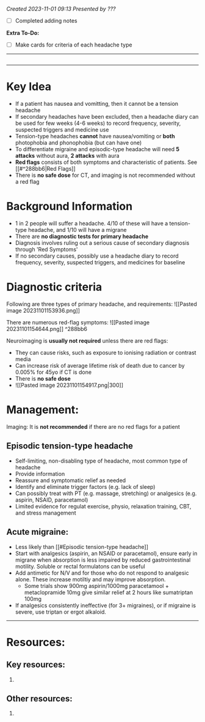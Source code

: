 *Created 2023-11-01 09:13*
*Presented by ???*
- [ ] Completed adding notes

**Extra To-Do:**
- [ ] Make cards for criteria of each headache type
---
```toc
```
---
# Key Idea
- If a patient has nausea and vomitting, then it cannot be a tension headache
- If secondary headaches have been excluded, then a headache diary can be used for few weeks (4-6 weeks) to record frequency, severity, suspected triggers and medicine use
- Tension-type headaches **cannot** have nausea/vomiting or **both** photophobia and phonophobia (but can have one)
- To differentiate migraine and episodic-type headache will need **5 attacks** without aura, **2 attacks** with aura
- **Red flags** consists of both symptoms and characteristic of patients. See [[#^288bb6|Red Flags]]
- There is **no safe dose** for CT, and imaging is not recommended without a red flag

# Background Information
- 1 in 2 people will suffer a headache. 4/10 of these will have a tension-type headache, and 1/10 will have a migrane
- There are **no diagnostic tests for primary headache**
- Diagnosis involves ruling out a serious cause of secondary diagnosis through 'Red Symptoms'
- If no secondary causes, possibly use a headache diary to record frequency, severity, suspected triggers, and medicines for baseline

# Diagnostic criteria
Following are three types of primary headache, and requirements:
![[Pasted image 20231101153936.png]]

There are numerous red-flag symptoms:
![[Pasted image 20231101154644.png]] ^288bb6

Neuroimaging is **usually not required** unless there are red flags:
- They can cause risks, such as exposure to ionising radiation or contrast media
- Can increase risk of average lifetime risk of death due to cancer by 0.005% for 45yo if CT is done
- There is **no safe dose**
- ![[Pasted image 20231101154917.png|300]]

# Management:
Imaging: It is **not recommended** if there are no red flags for a patient

## Episodic tension-type headache
- Self-limiting, non-disabling type of headache, most common type of headache
- Provide information
- Reassure and symptomatic relief as needed
- Identify and eliminate trigger factors (e.g. lack of sleep)
- Can possibly treat with PT (e.g. massage, stretching) or analgesics (e.g. aspirin, NSAID, paracetamol)
- Limited evidence for regulat exercise, physio, relaxation training, CBT, and stress management

## Acute migraine:
- Less likely than [[#Episodic tension-type headache]]
- Start with analgesics (aspirin, an NSAID or paracetamol), ensure early in migrane when absorption is less impaired by reduced gastrointestinal motility. Soluble or rectal formulatons can be useful
- Add antimetic for N/V and for those who do not respond to analgesic alone. These increase motiltiy and may improve absorption.
	- Some trials show 900mg aspirin/1000mg paracetamool + metaclopramide 10mg give similar relief at 2 hours like sumatriptan 100mg
- If analgesics consistently ineffective (for 3+ migraines), or if migraine is severe, use triptan or ergot alkaloid. 

---

# Resources:
## Key resources:
1. 

## Other resources:
1. 